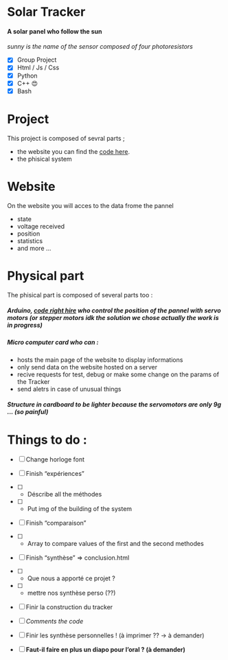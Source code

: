 # Solar Tracker
#### A solar panel who follow the sun

*sunny is the name of the sensor composed of four photoresistors*

- [x] Group Project
- [x] Html / Js / Css
- [x] Python
- [x] C++ :heart_eyes:
- [x] Bash

# Project
This project is composed of sevral parts ;
- the website you can find the [code here](https://github.com/lostsh/sunny).
- the phisical system

# Website
On the website you will acces to the data frome the pannel
- state
- voltage received
- position
- statistics
- and more ...

# Physical part
The phisical part is composed of several parts too :

##### Arduino, **[code right hire](https://github.com/lostsh/Solar-Tracker-Sunny)** who control the position of the pannel with servo motors (or stepper motors idk the solution we chose actually the work is in progress)

##### Micro computer card who can :
- hosts the main page of the website to display informations
- only send data on the website hosted on a server
- recive requests for test, debug or make some change on the params of the Tracker
- send aletrs in case of unusual things

##### Structure in cardboard to be lighter because the servomotors are only 9g ... (so painful)

# Things to do :
- [ ] Change horloge font
- [ ] Finish “expériences”
- [ ] - Déscribe all the méthodes
- [ ] - Put img of the building of the system
- [ ] Finish “comparaison”
- [ ] - Array to compare values of the first and the second methodes
- [ ] Finish “synthèse” => conclusion.html
- [ ] - Que nous a apporté ce projet ?
- [ ] - mettre nos synthèse perso (??)

- [ ] Finir la construction du tracker
- [ ] *Comments the code*

- [ ] Finir les synthèse personnelles ! (à imprimer ?? -> à demander)
- [ ] **Faut-il faire en plus un diapo pour l’oral ? (à demander)**
